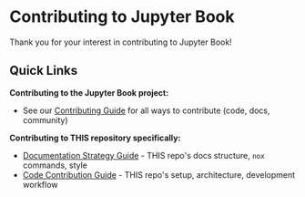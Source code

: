 # Contributing to Jupyter Book

Thank you for your interest in contributing to Jupyter Book!

## Quick Links

**Contributing to the Jupyter Book project:**
- See our [Contributing Guide](./docs/contribute.md) for all ways to contribute (code, docs, community)

**Contributing to THIS repository specifically:**
- [Documentation Strategy Guide](./docs/contribute/docs.md) - THIS repo's docs structure, `nox` commands, style
- [Code Contribution Guide](./docs/contribute/code.md) - THIS repo's setup, architecture, development workflow
